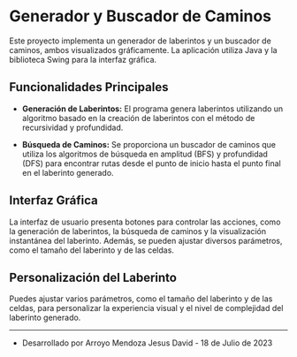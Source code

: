 # Generador y Buscador de Caminos
Este proyecto implementa un generador de laberintos y un buscador de caminos, ambos visualizados gráficamente. La aplicación utiliza Java y la biblioteca Swing para la interfaz gráfica.

## Funcionalidades Principales
- **Generación de Laberintos:** El programa genera laberintos utilizando un algoritmo basado en la creación de laberintos con el método de recursividad y profundidad.

- **Búsqueda de Caminos:** Se proporciona un buscador de caminos que utiliza los algoritmos de búsqueda en amplitud (BFS) y profundidad (DFS) para encontrar rutas desde el punto de inicio hasta el punto final en el laberinto generado.

## Interfaz Gráfica
La interfaz de usuario presenta botones para controlar las acciones, como la generación de laberintos, la búsqueda de caminos y la visualización instantánea del laberinto. Además, se pueden ajustar diversos parámetros, como el tamaño del laberinto y de las celdas.

## Personalización del Laberinto
Puedes ajustar varios parámetros, como el tamaño del laberinto y de las celdas, para personalizar la experiencia visual y el nivel de complejidad del laberinto generado.

---
* Desarrollado por Arroyo Mendoza Jesus David - 18 de Julio de 2023
